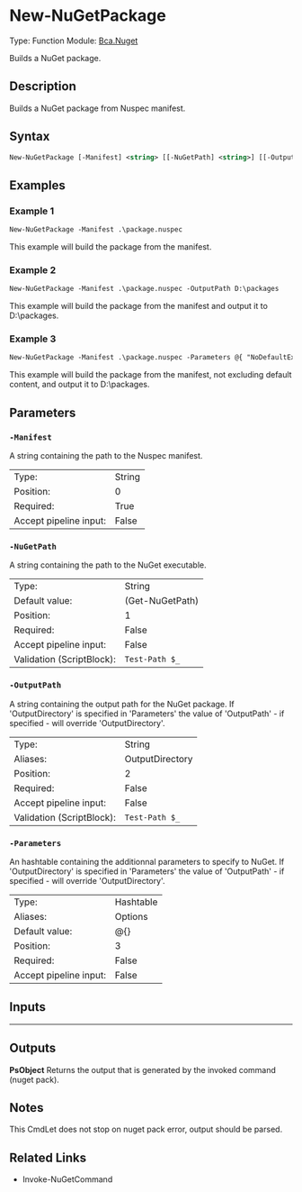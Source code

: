 # New-NuGetPackage
Type: Function
Module: [Bca.Nuget](../ReadMe.md)

Builds a NuGet package.
## Description
Builds a NuGet package from Nuspec manifest.
## Syntax
```ps
New-NuGetPackage [-Manifest] <string> [[-NuGetPath] <string>] [[-OutputPath] <string>] [[-Parameters] <hashtable>] [<CommonParameters>]
```
## Examples
### Example 1
```ps
New-NuGetPackage -Manifest .\package.nuspec
```
This example will build the package from the manifest.
### Example 2
```ps
New-NuGetPackage -Manifest .\package.nuspec -OutputPath D:\packages
```
This example will build the package from the manifest and output it to D:\packages.
### Example 3
```ps
New-NuGetPackage -Manifest .\package.nuspec -Parameters @{ "NoDefaultExcludes" = $true ; "OutputDirectory" = "D:\packages" }
```
This example will build the package from the manifest, not excluding default content, and output it to D:\packages.
## Parameters
### `-Manifest`
A string containing the path to the Nuspec manifest.

| | |
|:-|:-|
|Type:|String|
|Position:|0|
|Required:|True|
|Accept pipeline input:|False|

### `-NuGetPath`
A string containing the path to the NuGet executable.

| | |
|:-|:-|
|Type:|String|
|Default value:|(Get-NuGetPath)|
|Position:|1|
|Required:|False|
|Accept pipeline input:|False|
|Validation (ScriptBlock):|` Test-Path $_ `|

### `-OutputPath`
A string containing the output path for the NuGet package.
If 'OutputDirectory' is specified in 'Parameters' the value of 'OutputPath' - if specified - will override 'OutputDirectory'.

| | |
|:-|:-|
|Type:|String|
|Aliases:|OutputDirectory|
|Position:|2|
|Required:|False|
|Accept pipeline input:|False|
|Validation (ScriptBlock):|` Test-Path $_ `|

### `-Parameters`
An hashtable containing the additionnal parameters to specify to NuGet.
If 'OutputDirectory' is specified in 'Parameters' the value of 'OutputPath' - if specified - will override 'OutputDirectory'.

| | |
|:-|:-|
|Type:|Hashtable|
|Aliases:|Options|
|Default value:|@{}|
|Position:|3|
|Required:|False|
|Accept pipeline input:|False|

## Inputs
****

## Outputs
**PsObject**
Returns the output that is generated by the invoked command (nuget pack).
## Notes
This CmdLet does not stop on nuget pack error, output should be parsed.
## Related Links
- Invoke-NuGetCommand
